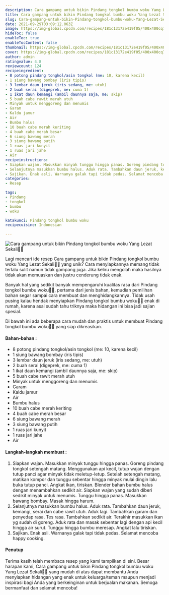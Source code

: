 ```yaml
---
description: Cara gampang untuk bikin Pindang tongkol bumbu woku Yang Lezat Sekali"
title: Cara gampang untuk bikin Pindang tongkol bumbu woku Yang Lezat Sekali
slug: Cara-gampang-untuk-bikin-Pindang-tongkol-bumbu-woku-Yang-Lezat-Sekali
date: 2021-09-29T03:09:12.063Z
image: https://img-global.cpcdn.com/recipes/181c13172e419f05/400x400cq70/photo.jpg
hideToc: false
enableToc: true
enableTocContent: false
thumbnail: https://img-global.cpcdn.com/recipes/181c13172e419f05/400x400cq70/photo.jpg
cover: https://img-global.cpcdn.com/recipes/181c13172e419f05/400x400cq70/photo.jpg
author: admin
ratingvalue: 4.8
reviewcount: 124
recipeingredient:
- 8 potong pindang tongkol/asin tongkol (me: 10, karena kecil)
- 1 siung bawang bombay (iris tipis)
- 3 lembar daun jeruk (iris sedang, me: utuh)
- 2 buah serai (digeprek, me: cuma 1)
- 1 ikat daun kemangi (ambil daunnya saja, me: skip)
- 5 buah cabe rawit merah utuh
- Minyak untuk menggoreng dan menumis
- Garam
- Kaldu jamur
- Air
- Bumbu halus
- 10 buah cabe merah keriting
- 4 buah cabe merah besar
- 6 siung bawang merah
- 3 siung bawang putih
- 1 ruas jari kunyit
- 1 ruas jari jahe
- Air
recipeinstructions:
- Siapkan wajan. Masukkan minyak tunggu hingga panas. Goreng pindang tongkol setengah matang. Menggunakan api kecil, tutup wajan dengan tutup panci agar minyak tidak meletup-letup. Setelah setengah matang, matikan kompor dan tunggu sebentar hingga minyak mulai dingin lalu buka tutup panci. Angkat ikan, tiriskan. Blender bahan bumbu halus dengan menambahkan sedikit air. Siapkan wajan yang sudah diberi sedikit minyak untuk menumis. Tunggu hingga panas. Masukkan bawang bombay. Masak hingga harum.
- Selanjutnya masukkan bumbu halus. Aduk rata. Tambahkan daun jeruk, kemangi, serai dan cabe rawit utuh. Aduk lagi. Tambahkan garam dan penyedap rasa. Tes rasa. Tambahkan sedikit air. Terakhir masukkan ikan yg sudah di goreng. Aduk rata dan masak sebentar lagi dengan api kecil hingga air surut. Tunggu hingga bumbu meresap. Angkat lalu tiriskan.
- Sajikan. Enak asli. Warnanya galak tapi tidak pedas. Selamat mencoba happy cooking.
categories:
- Resep

tags:
- Pindang
- tongkol
- bumbu
- woku

katakunci: Pindang tongkol bumbu woku
recipecuisine: Indonesian

---
```


![Cara gampang untuk bikin Pindang tongkol bumbu woku Yang Lezat Sekali👩‍🍳](https://img-global.cpcdn.com/recipes/181c13172e419f05/400x400cq70/photo.jpg)

Lagi mencari ide resep Cara gampang untuk bikin Pindang tongkol bumbu woku Yang Lezat Sekali👩‍🍳 yang unik? Cara menyiapkannya memang tidak terlalu sulit namun tidak gampang juga. Jika keliru mengolah maka hasilnya tidak akan memuaskan dan justru cenderung tidak enak.

Banyak hal yang sedikit banyak mempengaruhi kualitas rasa dari Pindang tongkol bumbu woku👩‍🍳, pertama dari jenis bahan, kemudian pemilihan bahan segar sampai cara membuat dan menghidangkannya. Tidak usah pusing kalau hendak menyiapkan Pindang tongkol bumbu woku👩‍🍳 enak di rumah, karena asal sudah tahu triknya maka hidangan ini bisa jadi sajian spesial.

Di bawah ini ada beberapa cara mudah dan praktis untuk membuat Pindang tongkol bumbu woku👩‍🍳 yang siap dikreasikan.

<!--inarticleads1-->

#### Bahan-bahan :

- 8 potong pindang tongkol/asin tongkol (me: 10, karena kecil)
- 1 siung bawang bombay (iris tipis)
- 3 lembar daun jeruk (iris sedang, me: utuh)
- 2 buah serai (digeprek, me: cuma 1)
- 1 ikat daun kemangi (ambil daunnya saja, me: skip)
- 5 buah cabe rawit merah utuh
- Minyak untuk menggoreng dan menumis
- Garam
- Kaldu jamur
- Air
- Bumbu halus
- 10 buah cabe merah keriting
- 4 buah cabe merah besar
- 6 siung bawang merah
- 3 siung bawang putih
- 1 ruas jari kunyit
- 1 ruas jari jahe
- Air

<!--inarticleads2-->

#### Langkah-langkah membuat :

1. Siapkan wajan. Masukkan minyak tunggu hingga panas. Goreng pindang tongkol setengah matang. Menggunakan api kecil, tutup wajan dengan tutup panci agar minyak tidak meletup-letup. Setelah setengah matang, matikan kompor dan tunggu sebentar hingga minyak mulai dingin lalu buka tutup panci. Angkat ikan, tiriskan. Blender bahan bumbu halus dengan menambahkan sedikit air. Siapkan wajan yang sudah diberi sedikit minyak untuk menumis. Tunggu hingga panas. Masukkan bawang bombay. Masak hingga harum.
1. Selanjutnya masukkan bumbu halus. Aduk rata. Tambahkan daun jeruk, kemangi, serai dan cabe rawit utuh. Aduk lagi. Tambahkan garam dan penyedap rasa. Tes rasa. Tambahkan sedikit air. Terakhir masukkan ikan yg sudah di goreng. Aduk rata dan masak sebentar lagi dengan api kecil hingga air surut. Tunggu hingga bumbu meresap. Angkat lalu tiriskan.
1. Sajikan. Enak asli. Warnanya galak tapi tidak pedas. Selamat mencoba happy cooking.

#### Penutup

Terima kasih telah membaca resep yang kami tampilkan di sini. Besar harapan kami, Cara gampang untuk bikin Pindang tongkol bumbu woku Yang Lezat Sekali👩‍🍳 yang mudah di atas dapat membantu Anda menyiapkan hidangan yang enak untuk keluarga/teman maupun menjadi inspirasi bagi Anda yang berkeinginan untuk berjualan makanan. Semoga bermanfaat dan selamat mencoba!